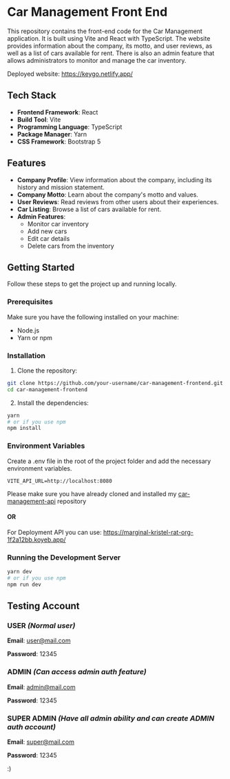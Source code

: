 # Car Management Front End

This repository contains the front-end code for the Car Management application. It is built using Vite and React with TypeScript. The website provides information about the company, its motto, and user reviews, as well as a list of cars available for rent. There is also an admin feature that allows administrators to monitor and manage the car inventory.

Deployed website: https://keygo.netlify.app/

## Tech Stack

- **Frontend Framework**: React
- **Build Tool**: Vite
- **Programming Language**: TypeScript
- **Package Manager**: Yarn
- **CSS Framework**: Bootstrap 5

## Features

- **Company Profile**: View information about the company, including its history and mission statement.
- **Company Motto**: Learn about the company's motto and values.
- **User Reviews**: Read reviews from other users about their experiences.
- **Car Listing**: Browse a list of cars available for rent.
- **Admin Features**:
  - Monitor car inventory
  - Add new cars
  - Edit car details
  - Delete cars from the inventory

## Getting Started

Follow these steps to get the project up and running locally.

### Prerequisites

Make sure you have the following installed on your machine:

- Node.js
- Yarn or npm

### Installation

1. Clone the repository:

```bash
git clone https://github.com/your-username/car-management-frontend.git
cd car-management-frontend
```

2. Install the dependencies:

```bash
yarn
# or if you use npm
npm install
```
### Environment Variables
Create a .env file in the root of the project folder and add the necessary environment variables. 
```
VITE_API_URL=http://localhost:8080
```
Please make sure you have already cloned and installed my [car-management-api](https://github.com/Dikus21/Car-Management-API) repository

#### OR

For Deployment API you can use: https://marginal-kristel-rat-org-1f2a12bb.koyeb.app/

### Running the Development Server

```bash
yarn dev
# or if you use npm
npm run dev
```

## Testing Account

### USER *(Normal user)*

**Email**: user@mail.com

**Password**: 12345

### ADMIN *(Can access admin auth feature)*

**Email**: admin@mail.com

**Password**: 12345

### SUPER ADMIN *(Have all admin ability and can create ADMIN auth account)*

**Email**: super@mail.com

**Password**: 12345

:)

